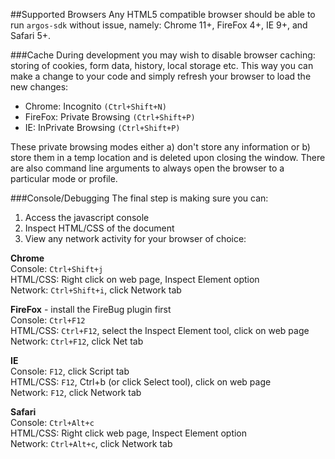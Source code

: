 ##Supported Browsers
Any HTML5 compatible browser should be able to run `argos-sdk` without issue, namely: Chrome 11+, FireFox 4+, IE 9+, and Safari 5+.

###Cache
During development you may wish to disable browser caching: storing of cookies, form data, history, local storage etc. This way you can make a change to your code and simply refresh your browser to load the new changes:

* Chrome: Incognito `(Ctrl+Shift+N)` 
* FireFox: Private Browsing `(Ctrl+Shift+P)`
* IE: InPrivate Browsing `(Ctrl+Shift+P)`

These private browsing modes either a) don't store any information or b) store them in a temp location and is deleted upon closing the window. There are also command line arguments to always open the browser to a particular mode or profile.

###Console/Debugging
The final step is making sure you can:

1. Access the javascript console 
1. Inspect HTML/CSS of the document
1. View any network activity for your browser of choice:

**Chrome**   
Console: `Ctrl+Shift+j`   
HTML/CSS: Right click on web page, Inspect Element option   
Network: `Ctrl+Shift+i`, click Network tab

**FireFox** - install the FireBug plugin first   
Console: `Ctrl+F12`   
HTML/CSS: `Ctrl+F12`, select the Inspect Element tool, click on web page   
Network: `Ctrl+F12`, click Net tab

**IE**   
Console: `F12`, click Script tab   
HTML/CSS: `F12`, Ctrl+b (or click Select tool), click on web page   
Network: `F12`, click Network tab

**Safari**   
Console: `Ctrl+Alt+c`   
HTML/CSS: Right click web page, Inspect Element option   
Network: `Ctrl+Alt+c`, click Network tab

